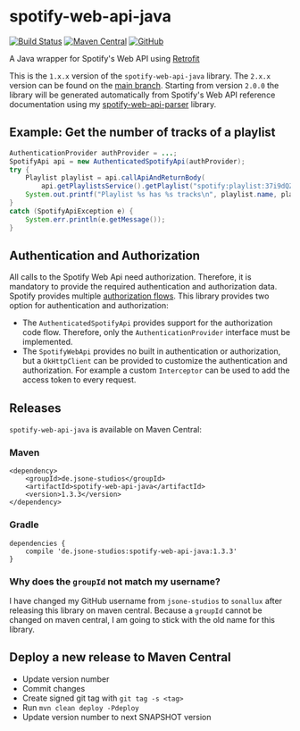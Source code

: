 # spotify-web-api-java

[![Build Status](https://travis-ci.com/sonallux/spotify-web-api-java.svg?branch=master)](https://travis-ci.com/sonallux/spotify-web-api-java)
[![Maven Central](https://img.shields.io/maven-central/v/de.jsone-studios/spotify-web-api-java)](https://search.maven.org/search?q=g:%22de.jsone-studios%22%20AND%20a:%22spotify-web-api-java%22)
[![GitHub](https://img.shields.io/github/license/sonallux/spotify-web-api-java)](https://github.com/sonallux/spotify-web-api-java/blob/master/LICENSE)

A Java wrapper for Spotify's Web API using [Retrofit](http://square.github.io/retrofit/)

This is the `1.x.x` version of the `spotify-web-api-java` library. The `2.x.x` version can be found on the [main branch](https://github.com/sonallux/spotify-web-api-java/tree/main). Starting from version `2.0.0` the library will be generated automatically from Spotify's Web API reference documentation using my [spotify-web-api-parser](https://github.com/sonallux/spotify-web-api) library.

## Example: Get the number of tracks of a playlist
````java
AuthenticationProvider authProvider = ...;
SpotifyApi api = new AuthenticatedSpotifyApi(authProvider);
try {
    Playlist playlist = api.callApiAndReturnBody(
        api.getPlaylistsService().getPlaylist("spotify:playlist:37i9dQZEVXbMDoHDwVN2tF"));
    System.out.printf("Playlist %s has %s tracks\n", playlist.name, playlist.tracks.total);
}
catch (SpotifyApiException e) {
    System.err.println(e.getMessage());
}
````

## Authentication and Authorization
All calls to the Spotify Web Api need authorization. Therefore, it is mandatory to provide the required authentication 
and authorization data. Spotify provides multiple [authorization flows](https://developer.spotify.com/documentation/general/guides/authorization-guide/).
This library provides two option for authentication and authorization:
- The `AuthenticatedSpotifyApi` provides support for the authorization code flow. Therefore, only the 
`AuthenticationProvider` interface must be implemented.
- The `SpotifyWebApi` provides no built in authentication or authorization, but a `OkHttpClient` can be provided 
to customize the authentication and authorization. For example a custom `Interceptor`
can be used to add the access token to every request.

## Releases
`spotify-web-api-java` is available on Maven Central:

### Maven
```
<dependency>
    <groupId>de.jsone-studios</groupId>
    <artifactId>spotify-web-api-java</artifactId>
    <version>1.3.3</version>
</dependency>
```

### Gradle
```
dependencies {
    compile 'de.jsone-studios:spotify-web-api-java:1.3.3'
}    
```

### Why does the `groupId` not match my username?
I have changed my GitHub username from `jsone-studios` to `sonallux` after releasing this library on maven central.
Because a `groupId` cannot be changed on maven central, I am going to stick with the old name for this library.

## Deploy a new release to Maven Central
- Update version number
- Commit changes
- Create signed git tag with `git tag -s <tag>`
- Run `mvn clean deploy -Pdeploy`
- Update version number to next SNAPSHOT version
